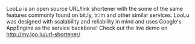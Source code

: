 LooLu is an open source URL/link shortener with the some of the same features commonly found on bit.ly, tr.im and other similar services. LooLu was designed with scalability and reliability in mind and uses Google's AppEngine as the service backbone! Check out the live demo on http://my.loo.lu/url-shortener/